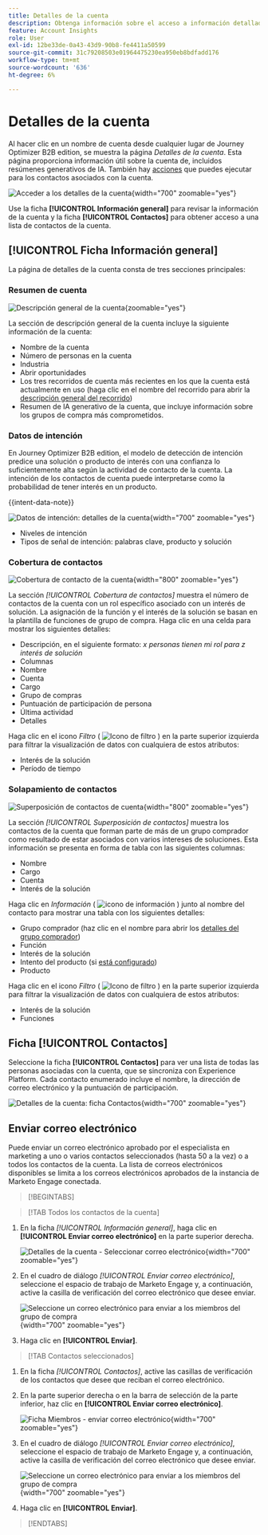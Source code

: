 ```yaml
---
title: Detalles de la cuenta
description: Obtenga información sobre el acceso a información detallada y a resúmenes de IA generativos para cuentas en Journey Optimizer B2B edition.
feature: Account Insights
role: User
exl-id: 12be33de-0a43-43d9-90b8-fe4411a50599
source-git-commit: 31c79208503e01964475230ea950eb8bdfadd176
workflow-type: tm+mt
source-wordcount: '636'
ht-degree: 6%

---
```


# Detalles de la cuenta

Al hacer clic en un nombre de cuenta desde cualquier lugar de Journey Optimizer B2B edition, se muestra la página _Detalles de la cuenta_. Esta página proporciona información útil sobre la cuenta de, incluidos resúmenes generativos de IA. También hay [acciones](#account-actions) que puedes ejecutar para los contactos asociados con la cuenta.

![Acceder a los detalles de la cuenta](./assets/account-details.png){width="700" zoomable="yes"}

Use la ficha **[!UICONTROL Información general]** para revisar la información de la cuenta y la ficha **[!UICONTROL Contactos]** para obtener acceso a una lista de contactos de la cuenta.

## [!UICONTROL Ficha Información general]

La página de detalles de la cuenta consta de tres secciones principales:

### Resumen de cuenta

![Descripción general de la cuenta](./assets/details-page-account-overview.png){zoomable="yes"}

La sección de descripción general de la cuenta incluye la siguiente información de la cuenta:

* Nombre de la cuenta
* Número de personas en la cuenta
* Industria
* Abrir oportunidades
* Los tres recorridos de cuenta más recientes en los que la cuenta está actualmente en uso (haga clic en el nombre del recorrido para abrir la [descripción general del recorrido](../journeys/journey-overview.md))
* Resumen de IA generativo de la cuenta, que incluye información sobre los grupos de compra más comprometidos.

### Datos de intención

En Journey Optimizer B2B edition, el modelo de detección de intención predice una solución o producto de interés con una confianza lo suficientemente alta según la actividad de contacto de la cuenta. La intención de los contactos de cuenta puede interpretarse como la probabilidad de tener interés en un producto.

{{intent-data-note}}

![Datos de intención: detalles de la cuenta](./assets/intent-data-panel.png){width="700" zoomable="yes"}

* Niveles de intención
* Tipos de señal de intención: palabras clave, producto y solución


### Cobertura de contactos

![Cobertura de contacto de la cuenta](./assets/details-page-contact-coverage.png){width="800" zoomable="yes"}

La sección _[!UICONTROL Cobertura de contactos]_ muestra el número de contactos de la cuenta con un rol específico asociado con un interés de solución. La asignación de la función y el interés de la solución se basan en la plantilla de funciones de grupo de compra. Haga clic en una celda para mostrar los siguientes detalles:

* Descripción, en el siguiente formato: _x personas tienen mi rol para z interés de solución_
* Columnas
* Nombre
* Cuenta
* Cargo
* Grupo de compras
* Puntuación de participación de persona
* Última actividad
* Detalles

Haga clic en el icono _Filtro_ ( ![Icono de filtro](../assets/do-not-localize/icon-filter.svg) ) en la parte superior izquierda para filtrar la visualización de datos con cualquiera de estos atributos:

* Interés de la solución
* Período de tiempo

### Solapamiento de contactos

![Superposición de contactos de cuenta](./assets/details-page-contact-overlap.png){width="800" zoomable="yes"}

La sección _[!UICONTROL Superposición de contactos]_ muestra los contactos de la cuenta que forman parte de más de un grupo comprador como resultado de estar asociados con varios intereses de soluciones. Esta información se presenta en forma de tabla con las siguientes columnas:

* Nombre
* Cargo
* Cuenta
* Interés de la solución

Haga clic en _Información_ ( ![icono de información](../assets/do-not-localize/icon-info.svg) ) junto al nombre del contacto para mostrar una tabla con los siguientes detalles:

* Grupo comprador (haz clic en el nombre para abrir los [detalles del grupo comprador](../buying-groups/buying-group-details.md))
* Función
* Interés de la solución
* Intento del producto (si [está configurado](../admin/intent-data.md))
* Producto

Haga clic en el icono _Filtro_ ( ![Icono de filtro](../assets/do-not-localize/icon-filter.svg) ) en la parte superior izquierda para filtrar la visualización de datos con cualquiera de estos atributos:

* Interés de la solución
* Funciones

## Ficha [!UICONTROL Contactos]

Seleccione la ficha **[!UICONTROL Contactos]** para ver una lista de todas las personas asociadas con la cuenta, que se sincroniza con Experience Platform. Cada contacto enumerado incluye el nombre, la dirección de correo electrónico y la puntuación de participación.

![Detalles de la cuenta: ficha Contactos](./assets/account-details-contacts-tab.png){width="700" zoomable="yes"}

## Enviar correo electrónico

Puede enviar un correo electrónico aprobado por el especialista en marketing a uno o varios contactos seleccionados (hasta 50 a la vez) o a todos los contactos de la cuenta. La lista de correos electrónicos disponibles se limita a los correos electrónicos aprobados de la instancia de Marketo Engage conectada.

>[!BEGINTABS]

>[!TAB Todos los contactos de la cuenta]

1. En la ficha _[!UICONTROL Información general]_, haga clic en **[!UICONTROL Enviar correo electrónico]** en la parte superior derecha.

   ![Detalles de la cuenta - Seleccionar correo electrónico](../accounts/assets/account-details-send-email.png){width="700" zoomable="yes"}

1. En el cuadro de diálogo _[!UICONTROL Enviar correo electrónico]_, seleccione el espacio de trabajo de Marketo Engage y, a continuación, active la casilla de verificación del correo electrónico que desee enviar.

   ![Seleccione un correo electrónico para enviar a los miembros del grupo de compra](../accounts/assets/account-details-send-email-dialog.png){width="700" zoomable="yes"}

1. Haga clic en **[!UICONTROL Enviar]**.

>[!TAB Contactos seleccionados]

1. En la ficha _[!UICONTROL Contactos]_, active las casillas de verificación de los contactos que desee que reciban el correo electrónico.

1. En la parte superior derecha o en la barra de selección de la parte inferior, haz clic en **[!UICONTROL Enviar correo electrónico]**.

   ![Ficha Miembros - enviar correo electrónico](../accounts/assets/account-details-send-email-selections.png){width="700" zoomable="yes"}

1. En el cuadro de diálogo _[!UICONTROL Enviar correo electrónico]_, seleccione el espacio de trabajo de Marketo Engage y, a continuación, active la casilla de verificación del correo electrónico que desee enviar.

   ![Seleccione un correo electrónico para enviar a los miembros del grupo de compra](../accounts/assets/account-details-send-email-dialog.png){width="700" zoomable="yes"}

1. Haga clic en **[!UICONTROL Enviar]**.

>[!ENDTABS]
